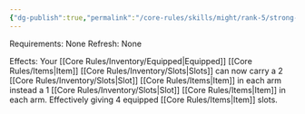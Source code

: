 ```yaml
---
{"dg-publish":true,"permalink":"/core-rules/skills/might/rank-5/strong-arms/"}
---
```


Requirements: None
Refresh: None

Effects:
Your [[Core Rules/Inventory/Equipped\|Equipped]] [[Core Rules/Items\|Item]] [[Core Rules/Inventory/Slots\|Slots]] can now carry a 2 [[Core Rules/Inventory/Slots\|Slot]] [[Core Rules/Items\|Item]] in each arm instead a 1 [[Core Rules/Inventory/Slots\|Slot]] [[Core Rules/Items\|Item]] in each arm. Effectively giving 4 equipped [[Core Rules/Items\|Item]] slots.


